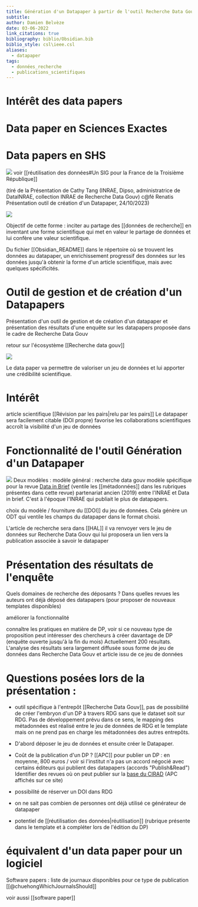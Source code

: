 ```yaml
---
title: Génération d'un Datapaper à partir de l'outil Recherche Data Gouv
subtitle: 
author: Damien Belvèze
date: 03-06-2022
link_citations: true
bibliography: biblio/Obsidian.bib
biblio_style: csl\ieee.csl
aliases:
  - datapaper
tags:
  - données_recherche
  - publications_scientifiques
---
```

# Intérêt des data papers

# Data paper en Sciences Exactes

# Data papers en SHS

![](images/data_paper_SHS.png)
voir [[réutilisation des données#Un SIG pour la France de la Troisième République]]





(tiré de la Présentation de Cathy Tang (INRAE, Dipso, administratrice de DataINRAE, collection INRAE de Recherche Data Gouv) c@fé Renatis Présentation outil de création d'un Datapaper, 24/10/2023)

![](images/definition_datapaper.PNG)

Objectif de cette forme : inciter au partage des [[données de recherche]] en inventant une forme scientifique qui met en valeur le partage de données et lui confère une valeur scientifique. 

Du fichier [[Obsidian_README]] dans le répertoire où se trouvent les données au datapaper, un enrichissement progressif des données sur les données jusqu'à obtenir la forme d'un article scientifique, mais avec quelques spécificités.  

# Outil de gestion et de création d'un Datapapers



Présentation d'un outil de gestion et de création d'un datapaper et présentation des résultats d'une enquête sur les datapapers proposée dans le cadre de Recherche Data Gouv

retour sur l'écosystème [[Recherche data gouv]]

![](images/ecosysteme_data_gouv.PNG)

Le data paper va permettre de valoriser un jeu de données et lui apporter une crédibilité scientifique. 

# Intérêt

article scientifique [[Révision par les pairs|relu par les pairs]]
Le datapaper sera facilement citable (DOI propre)
favorise les collaborations scientifiques
accroît la visibilité d'un jeu de données

# Fonctionnalité de l'outil Génération d'un Datapaper

![](images/generation_datapaper.PNG)
Deux modèles : 
modèle général : recherche data gouv
modèle spécifique pour la revue [Data in Brief](https://www.sciencedirect.com/journal/data-in-brief) (ventile les [[métadonnées]] dans les rubriques présentes dans cette revue)
partenariat ancien (2019) entre l'INRAE et Data in brief. C'est à l'époque l'INRAE qui publiait le plus de datapapers. 

choix du modèle / fourniture du [[DOI]] du jeu de données.
Cela génère un ODT qui ventile les champs du datapaper dans le format choisi. 

L'article de recherche sera dans [[HAL]] il va renvoyer vers le jeu de données sur Recherche Data Gouv qui lui proposera un lien vers la publication associée à savoir le datapaper

# Présentation des résultats de l'enquête

Quels domaines de recherche des déposants ?
Dans quelles revues les auteurs ont déjà déposé des datapapers (pour proposer de nouveaux templates disponibles)

améliorer la fonctionnalité

connaître les pratiques en matière de DP, voir si ce nouveau type de proposition peut intéresser des chercheurs à créer davantage de DP (enquête ouverte jusqu'à la fin du mois)
Actuellement 200 résultats. L'analyse des résultats sera largement diffusée sous forme de jeu de données dans Recherche Data Gouv et article issu de ce jeu de données


# Questions posées lors de la présentation : 

- outil spécifique à l'entrepôt [[Recherche Data Gouv]], pas de possibilité de créer l'embryon d'un DP à travers RDG sans que le dataset soit sur RDG. Pas de développement prévu dans ce sens, le mapping des métadonnées est réalisé entre le jeu de données de RDG et le template mais on ne prend pas en charge les métadonnées des autres entrepôts.

- D'abord déposer le jeu de données et ensuite créer le Datapaper. 

- Coût de la publication d'un DP ? [[APC]] pour publier un DP : en moyenne, 800 euros / voir si l'institut n'a pas un accord négocié avec certains éditeurs qui publient des datapapers (accords "Publish&Read") Identifier des revues où on peut publier sur la [base du CIRAD](https://ou-publier.cirad.fr/index.php) (APC affichés sur ce site)

- possibilité de réserver un DOI dans RDG 

- on ne sait pas combien de personnes ont déjà utilisé ce générateur de datapaper

- potentiel de [[réutilisation des données|réutilisation]] (rubrique présente dans le template et à compléter lors de l'édition du DP)
# équivalent d'un data paper pour un logiciel

Software papers : liste de journaux disponibles pour ce type de publication [[@chuehongWhichJournalsShould]]

voir aussi [[software paper]]